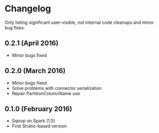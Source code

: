 # Changelog

Only listing significant user-visible, not internal code cleanups and minor bug fixes. 
## 0.2.1 (April 2016)

* Minor bugs fixed

## 0.2.0 (March 2016)

* Minor bugs fixed
* Solve problems with connector serialization
* Repair PartitionColumnName use

## 0.1.0 (February 2016)

* Sqoop on Spark (1.5)
* First Stratio-based version
